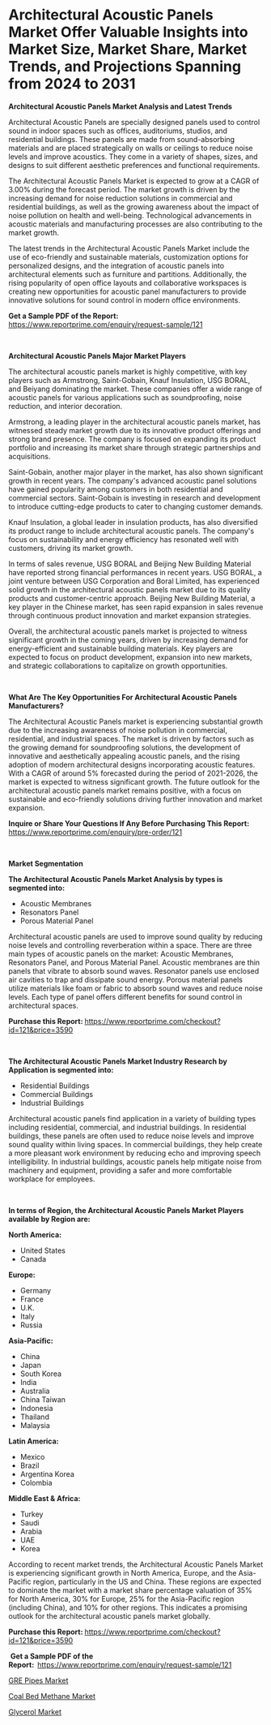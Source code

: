 <p><h1>Architectural Acoustic Panels Market Offer Valuable Insights into Market Size, Market Share, Market Trends, and Projections Spanning from 2024 to 2031</h1></p><p><strong>Architectural Acoustic Panels Market Analysis and Latest Trends</strong></p>
<p><p>Architectural Acoustic Panels are specially designed panels used to control sound in indoor spaces such as offices, auditoriums, studios, and residential buildings. These panels are made from sound-absorbing materials and are placed strategically on walls or ceilings to reduce noise levels and improve acoustics. They come in a variety of shapes, sizes, and designs to suit different aesthetic preferences and functional requirements.</p><p>The Architectural Acoustic Panels Market is expected to grow at a CAGR of 3.00% during the forecast period. The market growth is driven by the increasing demand for noise reduction solutions in commercial and residential buildings, as well as the growing awareness about the impact of noise pollution on health and well-being. Technological advancements in acoustic materials and manufacturing processes are also contributing to the market growth.</p><p>The latest trends in the Architectural Acoustic Panels Market include the use of eco-friendly and sustainable materials, customization options for personalized designs, and the integration of acoustic panels into architectural elements such as furniture and partitions. Additionally, the rising popularity of open office layouts and collaborative workspaces is creating new opportunities for acoustic panel manufacturers to provide innovative solutions for sound control in modern office environments.</p></p>
<p><strong>Get a Sample PDF of the Report:&nbsp;</strong> <a href="https://www.reportprime.com/enquiry/request-sample/121">https://www.reportprime.com/enquiry/request-sample/121</a></p>
<p>&nbsp;</p>
<p><strong>Architectural Acoustic Panels Major Market Players</strong></p>
<p><p>The architectural acoustic panels market is highly competitive, with key players such as Armstrong, Saint-Gobain, Knauf Insulation, USG BORAL, and Beiyang dominating the market. These companies offer a wide range of acoustic panels for various applications such as soundproofing, noise reduction, and interior decoration.</p><p>Armstrong, a leading player in the architectural acoustic panels market, has witnessed steady market growth due to its innovative product offerings and strong brand presence. The company is focused on expanding its product portfolio and increasing its market share through strategic partnerships and acquisitions.</p><p>Saint-Gobain, another major player in the market, has also shown significant growth in recent years. The company's advanced acoustic panel solutions have gained popularity among customers in both residential and commercial sectors. Saint-Gobain is investing in research and development to introduce cutting-edge products to cater to changing customer demands.</p><p>Knauf Insulation, a global leader in insulation products, has also diversified its product range to include architectural acoustic panels. The company's focus on sustainability and energy efficiency has resonated well with customers, driving its market growth.</p><p>In terms of sales revenue, USG BORAL and Beijing New Building Material have reported strong financial performances in recent years. USG BORAL, a joint venture between USG Corporation and Boral Limited, has experienced solid growth in the architectural acoustic panels market due to its quality products and customer-centric approach. Beijing New Building Material, a key player in the Chinese market, has seen rapid expansion in sales revenue through continuous product innovation and market expansion strategies.</p><p>Overall, the architectural acoustic panels market is projected to witness significant growth in the coming years, driven by increasing demand for energy-efficient and sustainable building materials. Key players are expected to focus on product development, expansion into new markets, and strategic collaborations to capitalize on growth opportunities.</p></p>
<p>&nbsp;</p>
<p><strong>What Are The Key Opportunities For Architectural Acoustic Panels Manufacturers?</strong></p>
<p><p>The Architectural Acoustic Panels market is experiencing substantial growth due to the increasing awareness of noise pollution in commercial, residential, and industrial spaces. The market is driven by factors such as the growing demand for soundproofing solutions, the development of innovative and aesthetically appealing acoustic panels, and the rising adoption of modern architectural designs incorporating acoustic features. With a CAGR of around 5% forecasted during the period of 2021-2026, the market is expected to witness significant growth. The future outlook for the architectural acoustic panels market remains positive, with a focus on sustainable and eco-friendly solutions driving further innovation and market expansion.</p></p>
<p><strong>Inquire or Share Your Questions If Any Before Purchasing This Report:</strong> <a href="https://www.reportprime.com/enquiry/pre-order/121">https://www.reportprime.com/enquiry/pre-order/121</a></p>
<p>&nbsp;</p>
<p><strong>Market Segmentation</strong></p>
<p><strong>The Architectural Acoustic Panels Market Analysis by types is segmented into:</strong></p>
<p><ul><li>Acoustic Membranes</li><li>Resonators Panel</li><li>Porous Material Panel</li></ul></p>
<p><p>Architectural acoustic panels are used to improve sound quality by reducing noise levels and controlling reverberation within a space. There are three main types of acoustic panels on the market: Acoustic Membranes, Resonators Panel, and Porous Material Panel. Acoustic membranes are thin panels that vibrate to absorb sound waves. Resonator panels use enclosed air cavities to trap and dissipate sound energy. Porous material panels utilize materials like foam or fabric to absorb sound waves and reduce noise levels. Each type of panel offers different benefits for sound control in architectural spaces.</p></p>
<p><strong>Purchase this Report:&nbsp;</strong><a href="https://www.reportprime.com/checkout?id=121&price=3590">https://www.reportprime.com/checkout?id=121&price=3590</a></p>
<p>&nbsp;</p>
<p><strong>The Architectural Acoustic Panels Market Industry Research by Application is segmented into:</strong></p>
<p><ul><li>Residential Buildings</li><li>Commercial Buildings</li><li>Industrial Buildings</li></ul></p>
<p><p>Architectural acoustic panels find application in a variety of building types including residential, commercial, and industrial buildings. In residential buildings, these panels are often used to reduce noise levels and improve sound quality within living spaces. In commercial buildings, they help create a more pleasant work environment by reducing echo and improving speech intelligibility. In industrial buildings, acoustic panels help mitigate noise from machinery and equipment, providing a safer and more comfortable workplace for employees.</p></p>
<p>&nbsp;</p>
<p><strong>In terms of Region, the Architectural Acoustic Panels Market Players available by Region are:</strong></p>
<p>
    <p> <strong> North America: </strong>
        <ul>
            <li>United States</li>
            <li>Canada</li>
        </ul>
        </p> 
    <p> <strong> Europe: </strong>
        <ul>
            <li>Germany</li>
            <li>France</li>
            <li>U.K.</li>
            <li>Italy</li>
            <li>Russia</li>
        </ul>
        </p> 
    <p> <strong> Asia-Pacific: </strong>
        <ul>
            <li>China</li>
            <li>Japan</li>
            <li>South Korea</li>
            <li>India</li>
            <li>Australia</li>
            <li>China Taiwan</li>
            <li>Indonesia</li>
            <li>Thailand</li>
            <li>Malaysia</li>
        </ul>
        </p> 
    <p> <strong> Latin America: </strong>
        <ul>
            <li>Mexico</li>
            <li>Brazil</li>
            <li>Argentina Korea</li>
            <li>Colombia</li>
        </ul>
        </p> 
    <p> <strong> Middle East & Africa: </strong>
        <ul>
            <li>Turkey</li>
            <li>Saudi</li>
            <li>Arabia</li>
            <li>UAE</li>
            <li>Korea</li>
        </ul>
    </p>
    </p>
<p><p>According to recent market trends, the Architectural Acoustic Panels Market is experiencing significant growth in North America, Europe, and the Asia-Pacific region, particularly in the US and China. These regions are expected to dominate the market with a market share percentage valuation of 35% for North America, 30% for Europe, 25% for the Asia-Pacific region (including China), and 10% for other regions. This indicates a promising outlook for the architectural acoustic panels market globally.</p></p>
<p><strong>Purchase this Report: </strong><a href="https://www.reportprime.com/checkout?id=121&price=3590">https://www.reportprime.com/checkout?id=121&price=3590</a></p>
<p>&nbsp;<strong>Get a Sample PDF of the Report:&nbsp;&nbsp;</strong><a href="https://www.reportprime.com/enquiry/request-sample/121">https://www.reportprime.com/enquiry/request-sample/121</a></p>
<p><strong></strong></p>
<p><p><a href="https://github.com/juniordelafrance/Market-Research-Report-List-2/blob/main/gre-pipes-market.md">GRE Pipes Market</a></p><p><a href="https://github.com/ruddyyedelwadw/Market-Research-Report-List-1/blob/main/coal-bed-methane-market.md">Coal Bed Methane Market</a></p><p><a href="https://github.com/jaidynmorantestelletmjzya/Market-Research-Report-List-1/blob/main/glycerol-market.md">Glycerol Market</a></p></p>